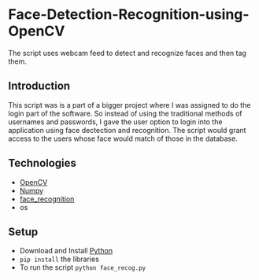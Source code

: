 # Face-Detection-Recognition-using-OpenCV
The script uses webcam feed to detect and recognize faces and then tag them.

## Introduction
This script was is a part of a bigger project where I was assigned to do the login part of the software. So instead of using the traditional methods of usernames and passwords, I gave the user option to login into the application using face dectection and recognition. The script would grant access to the users whose face would match of those in the database.

## Technologies
* [OpenCV](https://pypi.org/project/opencv-python/)
* [Numpy](https://pypi.org/project/numpy/)
* [face_recognition](https://github.com/ageitgey/face_recognition)
* os

## Setup
* Download and Install [Python](https://www.python.org/downloads/)
* `pip install` the libraries
* To run the script `python face_recog.py`
